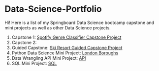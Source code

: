 # Data-Science-Portfolio

Hi! Here is a list of my Springboard Data Science bootcamp capstone and mini projects as well as other Data Science projects. 

1. Capstone 1: [Spotify Genre Classifier Capstone Project](https://github.com/HarshaMalireddy/Data-Science-Portfolio/tree/main/Spotify-Genre-Classifier-Capstone)
3. Capstone 2: 
4. Guided Capstone: [Ski Resort Guided Capstone Project](https://github.com/HarshaMalireddy/Data-Science-Portfolio/tree/main/Ski-Resort-Guided-Capstone)
5. Python Data Science Mini Project: [London Boroughs](https://github.com/HarshaMalireddy/Data-Science-Portfolio/tree/main/Mini-Projects/London-Boroughs)
6. Data Wrangling API Mini Project: [API](https://github.com/HarshaMalireddy/Data-Science-Portfolio/tree/main/Mini-Projects/API)
7. SQL Mini Project: [SQL](https://github.com/HarshaMalireddy/Data-Science-Portfolio/tree/main/Mini-Projects/SQL)
